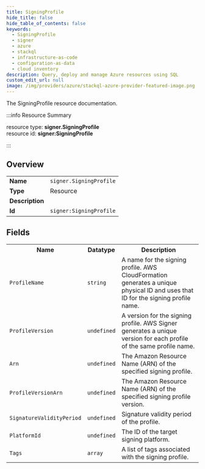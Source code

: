 ```yaml
---
title: SigningProfile
hide_title: false
hide_table_of_contents: false
keywords:
  - SigningProfile
  - signer
  - azure
  - stackql
  - infrastructure-as-code
  - configuration-as-data
  - cloud inventory
description: Query, deploy and manage Azure resources using SQL
custom_edit_url: null
image: /img/providers/azure/stackql-azure-provider-featured-image.png
---
```

The SigningProfile resource documentation.

:::info Resource Summary

<div class="row">
<div class="providerDocColumn">
<span>resource type:&nbsp;<b>signer.SigningProfile</b></span><br />
<span>resource id:&nbsp;<b>signer:SigningProfile</b></span><br />
</div>
</div>

:::

## Overview
<table><tbody>
<tr><td><b>Name</b></td><td><code>signer.SigningProfile</code></td></tr>
<tr><td><b>Type</b></td><td>Resource</td></tr>
<tr><td><b>Description</b></td><td></td></tr>
<tr><td><b>Id</b></td><td><code>signer:SigningProfile</code></td></tr>
</tbody></table>

## Fields
<table><tbody>
<tr><th>Name</th><th>Datatype</th><th>Description</th></tr>
<tr><td><code>ProfileName</code></td><td><code>string</code></td><td>A name for the signing profile. AWS CloudFormation generates a unique physical ID and uses that ID for the signing profile name. </td></tr><tr><td><code>ProfileVersion</code></td><td><code>undefined</code></td><td>A version for the signing profile. AWS Signer generates a unique version for each profile of the same profile name.</td></tr><tr><td><code>Arn</code></td><td><code>undefined</code></td><td>The Amazon Resource Name (ARN) of the specified signing profile.</td></tr><tr><td><code>ProfileVersionArn</code></td><td><code>undefined</code></td><td>The Amazon Resource Name (ARN) of the specified signing profile version.</td></tr><tr><td><code>SignatureValidityPeriod</code></td><td><code>undefined</code></td><td>Signature validity period of the profile.</td></tr><tr><td><code>PlatformId</code></td><td><code>undefined</code></td><td>The ID of the target signing platform.</td></tr><tr><td><code>Tags</code></td><td><code>array</code></td><td>A list of tags associated with the signing profile.</td></tr>
</tbody></table>
